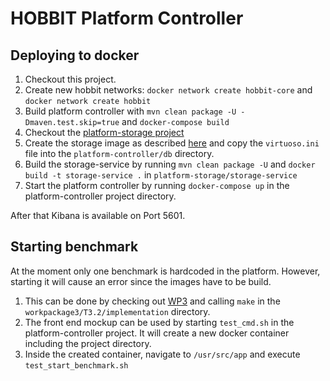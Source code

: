 HOBBIT Platform Controller
===========

## Deploying to docker

1. Checkout this project.
1. Create new hobbit networks: 
`docker network create hobbit-core` and 
`docker network create hobbit`
2. Build platform controller with `mvn clean package -U -Dmaven.test.skip=true` and `docker-compose build`
3. Checkout the [platform-storage project](https://git.informatik.uni-leipzig.de/hobbit/platform-storage)
4. Create the storage image as described [here](https://git.informatik.uni-leipzig.de/hobbit/platform-storage/tree/master/virtuoso-docker) and copy the `virtuoso.ini` file into the `platform-controller/db` directory.
5. Build the storage-service by running `mvn clean package -U` and `docker build -t storage-service .` in `platform-storage/storage-service`
3. Start the platform controller by running `docker-compose up` in the platform-controller project directory.

After that Kibana is available on Port 5601.

## Starting benchmark

At the moment only one benchmark is hardcoded in the platform. However, starting it will cause an error since the images have to be build.
1. This can be done by checking out [WP3](https://git.informatik.uni-leipzig.de/hobbit/workpackage3/tree/master/T3.2/implementation) and calling `make` in the `workpackage3/T3.2/implementation` directory.
2. The front end mockup can be used by starting `test_cmd.sh` in the platform-controller project. It will create a new docker container including the project directory.
3. Inside the created container, navigate to `/usr/src/app` and execute `test_start_benchmark.sh`
